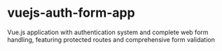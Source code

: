 # vuejs-auth-form-app
Vue.js application with authentication system and complete web form handling, featuring protected routes and comprehensive form validation
